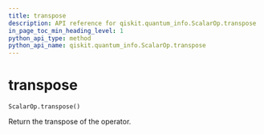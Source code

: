 ```yaml
---
title: transpose
description: API reference for qiskit.quantum_info.ScalarOp.transpose
in_page_toc_min_heading_level: 1
python_api_type: method
python_api_name: qiskit.quantum_info.ScalarOp.transpose
---
```


# transpose

<span id="qiskit.quantum_info.ScalarOp.transpose" />

`ScalarOp.transpose()`

Return the transpose of the operator.

